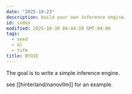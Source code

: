 ```yaml
---
date: "2025-10-23"
description: build your own inference engine.
id: index
modified: 2025-10-30 06:44:39 GMT-04:00
tags:
  - seed
  - ml
  - tsfm
title: BYOIE
---
```


The goal is to write a simple inference engine.

see [[hinterland/nanovllm]] for an example.
